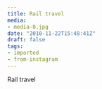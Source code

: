 ```yaml
---
title: Rail travel
media:
- media-0.jpg
date: "2010-11-22T15:48:41Z"
draft: false
tags:
- imported
- from-instagram
---
```

Rail travel
